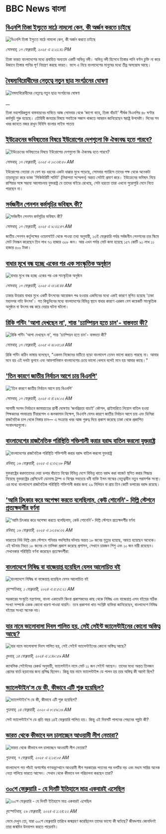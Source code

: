 # BBC News বাংলা## [বিএনপি তিস্তা ইস্যুতে মাঠে নামলো কেন, কী অর্জন করতে চাইছে](https://www.bbc.com/bengali/articles/cm21282yggyo?at_campaign=githubrss)![বিএনপি তিস্তা ইস্যুতে মাঠে নামলো কেন, কী অর্জন করতে চাইছে](https://ichef.bbci.co.uk/ace/standard/240/cpsprodpb/4a02/live/3c049d50-ed1b-11ef-83b8-c34d7c00cdfa.jpg)_সোমবার, ১৭ ফেব্রুয়ারী, ২০২৫ এ ২:০১:৪১ PM_তিস্তা ভারত বাংলাদেশের মধ্যে প্রবাহিত অন্যতম একটি অভিন্ন নদী। অভিন্ন নদী হিসেবে তিস্তার পানি বণ্টন চুক্তি না করে উজানে তিস্তার পানির পূর্ণ নিয়ন্ত্রণ করছে ভারত। ফলে এ নিয়ে বাংলাদেশের মানুষের মধ্যে তীব্র অসন্তোষ আছে।## [বৈষম্যবিরোধীদের নেতৃত্বে নতুন ছাত্র সংগঠনের ঘোষণা](https://www.bbc.co.uk/bengali/live/c0rqrvk0evvt?at_campaign=githubrss)![বৈষম্যবিরোধীদের নেতৃত্বে নতুন ছাত্র সংগঠনের ঘোষণা](https://ichef.bbci.co.uk/ace/standard/240/cpsprodpb/31c2/live/9f480330-ed2e-11ef-a819-277e390a7a08.png)__তিস্তা মহাপরিকল্পনা বাস্তবায়নের দাবিতে আজ সোমবার থেকে ‘জাগো বাহে, তিস্তা বাঁচাই’ শীর্ষক বিএনপির ৪৮ ঘণ্টার কর্মসূচি শুরু হয়েছে। তৌহিদী জনতার বিষয়ে সবাইকে সজাগ থাকতে আহ্বান জানিয়েছেন স্বরাষ্ট্র উপদেষ্টা। দিনের সব খবর জানতে নজর রাখুন বিবিসি বাংলার লাইভ পাতায়## [ইউক্রেনের ভবিষ্যতের বিষয়ে ইউরোপের দেশগুলো কি ঐক্যবদ্ধ হতে পারবে?](https://www.bbc.com/bengali/articles/cq5g58wn4q9o?at_campaign=githubrss)![ইউক্রেনের ভবিষ্যতের বিষয়ে ইউরোপের দেশগুলো কি ঐক্যবদ্ধ হতে পারবে?](https://ichef.bbci.co.uk/ace/standard/240/cpsprodpb/7c9c/live/16447f40-ed02-11ef-bd1b-d536627785f2.jpg)_সোমবার, ১৭ ফেব্রুয়ারী, ২০২৫ এ ১০:৩৪:৫০ AM_ইউরোপের নেতারা যে বেশ বড় ধরনের একটা ধাক্কার মুখে পড়েছে, সোমবার প্যারিসে তাদের পক্ষ থেকে অনেকটা তাড়াহুড়ো করে ডাকা 'সিকিউরিটি সামিট' (নিরাপত্তা সম্মেলন) অন্তত সেটাই প্রমাণ করে। ইউক্রেনের ভবিষ্যৎ নিয়ে রাশিয়ার সঙ্গে সম্ভাব্য আলোচনায় যুক্তরাষ্ট্র যে তাদের বাইরে রেখেছে, সেটা হয়তো তারা এখনো পুরোপুরি মেনে নিতে পারছেন না।## [সর্বজনীন পেনশন কর্মসূচির ভবিষ্যৎ কী?](https://www.bbc.com/bengali/articles/c05l42v8qg5o?at_campaign=githubrss)![সর্বজনীন পেনশন কর্মসূচির ভবিষ্যৎ কী?](https://ichef.bbci.co.uk/ace/standard/240/cpsprodpb/fa64/live/e3cf9fb0-eac0-11ef-a819-277e390a7a08.jpg)_সোমবার, ১৭ ফেব্রুয়ারী, ২০২৫ এ ৯:৩১:৪৭ AM_জাতীয় পেনশন কর্তৃপক্ষের ওয়েবসাইট থেকে পাওয়া তথ্য অনুযায়ী, ১৩ই ফেব্রুয়ারি পর্যন্ত সর্বজনীন পেনশনের চার স্কিমে মোট নিবন্ধন করেছেন তিন লাখ ৭৩ হাজার ৩০৮ জন। আর এখন পর্যন্ত মোট জমা হয়েছে ১৫৭ কোটি ৯১ লাখ ১১ হাজার ৫০০ টাকা।## [বাধার মুখে বন্ধ হচ্ছে একের পর এক সাংস্কৃতিক অনুষ্ঠান](https://www.bbc.com/bengali/articles/cp8q0qznjz4o?at_campaign=githubrss)![বাধার মুখে বন্ধ হচ্ছে একের পর এক সাংস্কৃতিক অনুষ্ঠান](https://ichef.bbci.co.uk/ace/standard/240/cpsprodpb/dc91/live/cb4522b0-ebad-11ef-8391-b9613513d5bc.jpg)_সোমবার, ১৭ ফেব্রুয়ারী, ২০২৫ এ ৩:১৪:৪৪ AM_ঢাকার উত্তরায় বাধার মুখে একটি উৎসবের আয়োজন পণ্ড হওয়ার একদিনের মধ্যে একই কারণে স্থগিত হয়েছে 'ঢাকা মহানগর নাট্য উৎসব'। গত কিছুদিনের মধ্যে বাংলাদেশের  বিভিন্ন স্থানে বাধার কারণে এরকম বেশ কয়েকটি সাংস্কৃতিক অনুষ্ঠান বা উৎসব বন্ধ করে দেয়ার ঘটনা ঘটলো।## [রিকি পন্টিং 'আশা দেখছেন না', শান্ত 'চ্যাম্পিয়ন হতে চান'- বাস্তবতা কী?](https://www.bbc.com/bengali/articles/cq5gvwzqdvwo?at_campaign=githubrss)![রিকি পন্টিং 'আশা দেখছেন না', শান্ত 'চ্যাম্পিয়ন হতে চান'- বাস্তবতা কী?](https://ichef.bbci.co.uk/ace/standard/240/cpsprodpb/bdca/live/d46a9660-eb79-11ef-bd1b-d536627785f2.jpg)_সোমবার, ১৭ ফেব্রুয়ারী, ২০২৫ এ ৬:০৩:১৪ AM_রিকি পন্টিং কঠিন ভাষায় বলেছেন, "একদম নিজেদের মাটিতে ছাড়া বাংলাদেশ তেমন ভালো করতে পারছে না। আমার মনে হয় এই দলটা ভুগবে এবং আফগানিস্তান বাংলাদেশের চেয়ে ভালো খেলবে বলেই মনে হয় আমার কাছে।"## ['তিন কারণে জাতীয় নির্বাচন আগে চায় বিএনপি'](https://www.bbc.com/bengali/articles/c863613n72yo?at_campaign=githubrss)!['তিন কারণে জাতীয় নির্বাচন আগে চায় বিএনপি'](https://ichef.bbci.co.uk/ace/standard/240/cpsprodpb/3c70/live/0cd34b40-ece3-11ef-9480-879381efbf56.jpg)_সোমবার, ১৭ ফেব্রুয়ারী, ২০২৫ এ ৪:২৯:০২ AM_আগামী সংসদ নির্বাচনে জামায়াতের প্রার্থী ঘোষণায় ‘জনপ্রিয়তা যাচাই’ কৌশল, প্রাইমারিতে নিয়োগ বাতিল হওয়া শিক্ষকদের পদযাত্রায় টিয়ারশেল ও জলকামান নিক্ষেপ, বিএনপি যেসব কারণে জাতীয় নির্বাচন আগে চায় এবং ডিসিরা রাজনৈতিক চাপ থেকে নিস্তার চান— এ সংক্রান্ত খবর আজ গুরুত্ব দিয়ে প্রকাশ করেছে ঢাকা থেকে প্রকাশিত সংবাদপত্রগুলো।## [বাংলাদেশের রাজনৈতিক পরিস্থিতি শক্তিশালী করার বরাদ্দ বাতিল করলো যুক্তরাষ্ট্র](https://www.bbc.com/bengali/articles/cn4zkk2g3k7o?at_campaign=githubrss)![বাংলাদেশের রাজনৈতিক পরিস্থিতি শক্তিশালী করার বরাদ্দ বাতিল করলো যুক্তরাষ্ট্র](https://ichef.bbci.co.uk/ace/standard/240/cpsprodpb/583b/live/57683f40-ec60-11ef-91f9-bd1471acd4eb.jpg)_রবিবার, ১৬ ফেব্রুয়ারী, ২০২৫ এ ২:৩২:০৮ PM_যুক্তরাষ্ট্রের করদাতাদের দেয়া ডলার বাঁচাতে বিশ্বের বিভিন্ন দেশে বিভিন্ন খাতে বরাদ্দ করা বাজেট স্থগিত করার সিদ্ধান্ত নিয়েছে যুক্তরাষ্ট্রের প্রেসিডেন্ট ডোনাল্ড ট্রাম্প ও বিশ্বের সবচেয়ে ধনী ব্যক্তি ইলন মাস্কের নেতৃত্বাধীন নতুন পরামর্শক সংস্থা। এর মধ্যে বাংলাদেশে রাজনৈতিক পরিস্থিতি শক্তিশালী করার জন্য ২৯ মিলিয়ন বা প্রায় তিন কোটি ডলারের বরাদ্দ রয়েছে।## ['আমি চিৎকার করে অপেক্ষা করতে বলেছিলাম, কেউ শোনেনি'- দিল্লি স্টেশনে প্রত্যক্ষদর্শীর বর্ণনা](https://www.bbc.com/bengali/articles/ce3n9rw3g0go?at_campaign=githubrss)!['আমি চিৎকার করে অপেক্ষা করতে বলেছিলাম, কেউ শোনেনি'- দিল্লি স্টেশনে প্রত্যক্ষদর্শীর বর্ণনা](https://ichef.bbci.co.uk/ace/standard/240/cpsprodpb/7c01/live/b523be70-ec42-11ef-a819-277e390a7a08.jpg)_রবিবার, ১৬ ফেব্রুয়ারী, ২০২৫ এ ১০:৫৬:৩২ AM_ভারতের নিউ দিল্লি রেল স্টেশনে শনিবার পদপিষ্টের ঘটনায় অন্তত ১৮ জনের মৃত্যুর হয়েছে, আহত হয়েছেন অনেকে। এই ঘটনায় নিহত ১৮ জনের যে তালিকা প্রকাশ করেছে প্রশাসন, সেখানে চারজন শিশু এবং ১০ জন নারী রয়েছেন। সেখানকার পরিস্থিতি বর্ণনা করেছেন প্রত্যক্ষদর্শীরা:## [বাংলাদেশে নিষিদ্ধ বা বাজেয়াপ্ত হয়েছিল যেসব আলোচিত বই](https://www.bbc.com/bengali/articles/cv2l3d4p3d1o?at_campaign=githubrss)![বাংলাদেশে নিষিদ্ধ বা বাজেয়াপ্ত হয়েছিল যেসব আলোচিত বই](https://ichef.bbci.co.uk/ace/standard/240/cpsprodpb/274e/live/e13c45e0-b92b-11ee-ace0-c35c1b4f6d82.jpg)_বৃহস্পতিবার, ১ ফেব্রুয়ারী, ২০২৪ এ ৫:৫২:২১ AM_সরকারের সংস্কৃতি মন্ত্রণালয়, বাংলা একাডেমি কিংবা প্রকাশকদের কাছ থেকে নিষিদ্ধ এবং বাজেয়াপ্ত এসব বইয়ের সঠিক সংখ্যা সম্পর্কে একক কোনো ধারণা পাওয়া যায়নি। তবে প্রকাশনা খাত সংশ্লিষ্ট ব্যক্তিরা জানিয়েছেন, বাংলাদেশে নিষিদ্ধ বইয়ের সংখ্যা অনেক নয়।## [যার নামে ভালোবাসা দিবস পালিত হয়, সেই সেইন্ট ভ্যালেন্টাইনের কোনো অস্তিত্ব আছে?](https://www.bbc.com/bengali/articles/cek7y4x5zxyo?at_campaign=githubrss)![যার নামে ভালোবাসা দিবস পালিত হয়, সেই সেইন্ট ভ্যালেন্টাইনের কোনো অস্তিত্ব আছে?](https://ichef.bbci.co.uk/ace/standard/240/cpsprodpb/eba5/live/968acc00-ca7f-11ee-ace0-c35c1b4f6d82.jpg)_বুধবার, ১৪ ফেব্রুয়ারী, ২০২৪ এ ১:৪৮:৫৯ AM_ক্যাথলিক সেইন্টদের রেকর্ড অনুযায়ী, ভ্যালেন্টাইন নামে মোট ১১ জন সেইন্ট আছেন। তাদের মধ্যে অন্তত তিনজন প্রেমের বার্তা ছড়ানোর জন্য প্রসিদ্ধ ছিলেন। কিন্তু যার নামে ভ্যালেন্টাইন্স ডে পালন হয় তার অস্তিত্ব কী আদৌ ছিল?## [ভ্যালেন্টাইন'স ডে কী, কীভাবে এটি শুরু হয়েছিল?](https://www.bbc.com/bengali/news-51499093?at_campaign=githubrss)![ভ্যালেন্টাইন'স ডে কী, কীভাবে এটি শুরু হয়েছিল?](https://ichef.bbci.co.uk/ace/standard/240/cpsprodpb/17E99/production/_94254979_istock-504075546.jpg)_শুক্রবার, ১৪ ফেব্রুয়ারী, ২০২০ এ ৮:৫৯:১৬ AM_সেন্ট ভ্যালেন্টাইন'স ডে প্রতি বছর ১৪ই ফেব্রুয়ারি পালিত হয়। কিন্তু এই দিবসটি পালনের পেছনের গল্পটা কী?## [ভারত থেকে কীভাবে দল চালাচ্ছেন আওয়ামী লীগ নেতারা?](https://www.bbc.com/bengali/articles/c5yd5rlqqq0o?at_campaign=githubrss)![ভারত থেকে কীভাবে দল চালাচ্ছেন আওয়ামী লীগ নেতারা?](https://ichef.bbci.co.uk/ace/standard/240/cpsprodpb/8d5e/live/3642ed20-e2d2-11ef-bd1b-d536627785f2.jpg)_শুক্রবার, ৭ ফেব্রুয়ারী, ২০২৫ এ ২:১৫:০৫ AM_বাংলাদেশে গত পাঁচই অগাস্টের গণঅভ্যুথ্থানে আওয়ামী লীগ সরকারের পতনের পর দলটির বড় এবং মধ্যম সারির অনেক নেতা পালিয়ে ভারতে আসেন। সেখান থেকে কীভাবে দল পরিচালনা করছেন তারা?## [৩০শে ফেব্রুয়ারি - যে দিনটি ইতিহাসে মাত্র একবারই এসেছিল](https://www.bbc.com/bengali/articles/cz4d70ql8pgo?at_campaign=githubrss)![৩০শে ফেব্রুয়ারি - যে দিনটি ইতিহাসে মাত্র একবারই এসেছিল](https://ichef.bbci.co.uk/ace/standard/240/cpsprodpb/3925/live/5c43f020-d62e-11ee-8f28-259790e80bba.jpg)_বৃহস্পতিবার, ২৯ ফেব্রুয়ারী, ২০২৪ এ ১:২৪:২২ AM_ভেবে দেখুন তো, যারা ৩০শে ফেব্রুয়ারি তারিখে জন্মগ্রহণ করেছিলেন তাদের ভাগ্যে কী ঘটেছে? জীবদ্দশায় কোনদিনই তারা জন্মদিন উদযাপন করতে পারেননি।